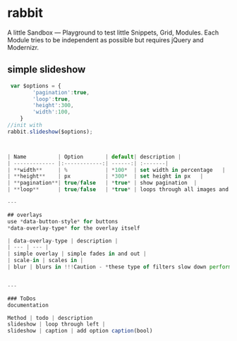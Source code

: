 rabbit
======
A little Sandbox — Playground to test little Snippets, Grid, Modules. Each Module tries to be independent as possible but requires jQuery and Modernizr.

## simple slideshow

```javascript
 var $options = {
  		'pagination':true,
  		'loop':true,
  		'height':300,
  		'width':100,
  	}
//init with
rabbit.slideshow($options);



| Name          | Option       | default| description |
| ------------- |:------------:| ------:| :-------|
| **width**     | %            | *100*  | set width in percentage   |
| **height**    | px           | *300*  | set height in px   |
| **pagination**| true/false   | *true* | show pagination  |
| **loop**      | true/false   | *true* | loops through all images and start with the first one if you hit the last  |

---

## overlays
use *data-button-style* for buttons
*data-overlay-type* for the overlay itself

| data-overlay-type | description |
| --- | --- |
| simple overlay | simple fades in and out |
| scale-in | scales in |
| blur | blurs in !!!Caution - *these type of filters slow down performance*!!! |


---

### ToDos
documentation

Method | todo | description
slideshow | loop through left | 
slideshow | caption | add option caption(bool)
